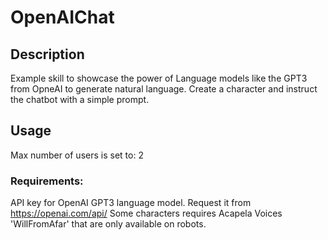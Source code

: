 # OpenAIChat

## Description
Example skill to showcase the power of Language models like the GPT3 from OpneAI to generate natural language. 
Create a character and instruct the chatbot with a simple prompt. 

## Usage
Max number of users is set to: 2

### Requirements:
API key for OpenAI GPT3 language model. Request it from https://openai.com/api/
Some characters requires Acapela Voices 'WillFromAfar' that are only available on robots. 
